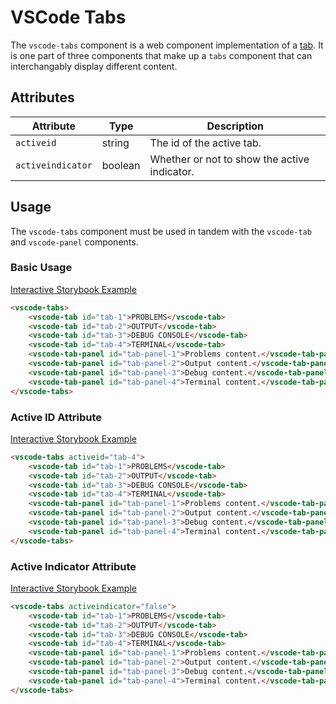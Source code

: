 # VSCode Tabs

The `vscode-tabs` component is a web component implementation of a [tab](https://developer.mozilla.org/en-US/docs/Web/Accessibility/ARIA/Roles/Tab_Role). It is one part of three components that make up a `tabs` component that can interchangably display different content.

## Attributes

| Attribute         | Type    | Description                                  |
| ----------------- | ------- | -------------------------------------------- |
| `activeid`        | string  | The id of the active tab.                    |
| `activeindicator` | boolean | Whether or not to show the active indicator. |

## Usage

The `vscode-tabs` component must be used in tandem with the `vscode-tab` and `vscode-panel` components.

### Basic Usage

[Interactive Storybook Example](https://mttallac.azurewebsites.net/?path=/story/library-tabs--default)

```html
<vscode-tabs>
	<vscode-tab id="tab-1">PROBLEMS</vscode-tab>
	<vscode-tab id="tab-2">OUTPUT</vscode-tab>
	<vscode-tab id="tab-3">DEBUG CONSOLE</vscode-tab>
	<vscode-tab id="tab-4">TERMINAL</vscode-tab>
	<vscode-tab-panel id="tab-panel-1">Problems content.</vscode-tab-panel>
	<vscode-tab-panel id="tab-panel-2">Output content.</vscode-tab-panel>
	<vscode-tab-panel id="tab-panel-3">Debug content.</vscode-tab-panel>
	<vscode-tab-panel id="tab-panel-4">Terminal content.</vscode-tab-panel>
</vscode-tabs>
```

### Active ID Attribute

[Interactive Storybook Example](https://mttallac.azurewebsites.net/?path=/story/library-tabs--with-active-tab)

```html
<vscode-tabs activeid="tab-4">
	<vscode-tab id="tab-1">PROBLEMS</vscode-tab>
	<vscode-tab id="tab-2">OUTPUT</vscode-tab>
	<vscode-tab id="tab-3">DEBUG CONSOLE</vscode-tab>
	<vscode-tab id="tab-4">TERMINAL</vscode-tab>
	<vscode-tab-panel id="tab-panel-1">Problems content.</vscode-tab-panel>
	<vscode-tab-panel id="tab-panel-2">Output content.</vscode-tab-panel>
	<vscode-tab-panel id="tab-panel-3">Debug content.</vscode-tab-panel>
	<vscode-tab-panel id="tab-panel-4">Terminal content.</vscode-tab-panel>
</vscode-tabs>
```

### Active Indicator Attribute

[Interactive Storybook Example](https://mttallac.azurewebsites.net/?path=/story/library-tabs--with-no-active-indicator)

```html
<vscode-tabs activeindicator="false">
	<vscode-tab id="tab-1">PROBLEMS</vscode-tab>
	<vscode-tab id="tab-2">OUTPUT</vscode-tab>
	<vscode-tab id="tab-3">DEBUG CONSOLE</vscode-tab>
	<vscode-tab id="tab-4">TERMINAL</vscode-tab>
	<vscode-tab-panel id="tab-panel-1">Problems content.</vscode-tab-panel>
	<vscode-tab-panel id="tab-panel-2">Output content.</vscode-tab-panel>
	<vscode-tab-panel id="tab-panel-3">Debug content.</vscode-tab-panel>
	<vscode-tab-panel id="tab-panel-4">Terminal content.</vscode-tab-panel>
</vscode-tabs>
```
